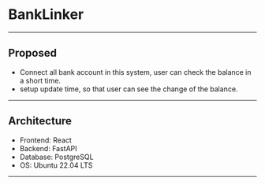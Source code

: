 # BankLinker  
---  
## Proposed  
* Connect all bank account in this system, user can check the balance in a short time.  
* setup update time, so that user can see the change of the balance.  
---  
## Architecture  
* Frontend: React  
* Backend: FastAPI  
* Database: PostgreSQL  
* OS: Ubuntu 22.04 LTS  
---  

